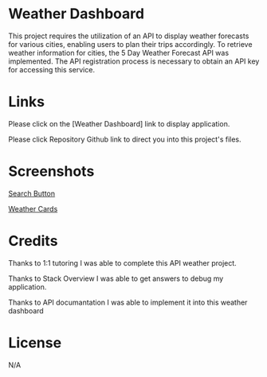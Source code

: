 # Weather Dashboard

This project requires the utilization of an API to display weather forecasts for various cities, enabling users to plan their trips accordingly. To retrieve weather information for cities, the 5 Day Weather Forecast API was implemented. The API registration process is necessary to obtain an API key for accessing this service. 

# Links

Please click on the [Weather Dashboard] link to display application.

Please click Repository Github link to direct you into this project's files.

# Screenshots 

[Search Button](/assets/Screenshot%202023-03-05%20at%2018.45.20.png)

[Weather Cards](/assets/Screenshot%202023-03-05%20at%2018.45.45.png)

# Credits

Thanks to 1:1 tutoring I was able to complete this API weather project.

Thanks to Stack Overview I was able to get answers to debug my application.

Thanks to API documantation I was able to implement it into this weather dashboard

# License

N/A

